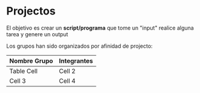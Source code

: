 # Projectos

El objetivo es crear un **script/programa** que tome un "input" realice alguna tarea y genere un 
output  

Los grupos han sido organizados por afinidad de projecto:  

Nombre Grupo  | Integrantes
------------- | -------------
Table Cell    | Cell 2
Cell 3        | Cell 4
 

